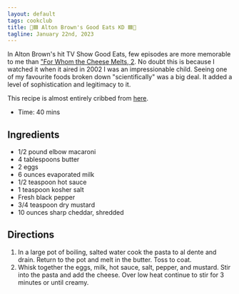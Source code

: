 ```yaml
---
layout: default
tags: cookclub
title: 🧀🟦 Alton Brown's Good Eats KD 🟦🧀
tagline: January 22nd, 2023
---
```


In Alton Brown's hit TV Show Good Eats, few episodes are more memorable to me than ["For Whom the Cheese Melts, 2](https://www.foodnetwork.com/shows/good-eats/episodes/for-whom-the-cheese-melts-2). No doubt this is because I watched it when it aired in 2002 I was an impressionable child. Seeing one of my favourite foods broken down "scientifically" was a big deal. It added a level of sophistication and legitimacy to it.

This recipe is almost entirely cribbed from [here](https://www.foodnetwork.com/videos/best-ever-mac-and-cheese-60408).

- Time: 40 mins</li>

## Ingredients

- 1/2 pound elbow macaroni
- 4 tablespoons butter
- 2 eggs
- 6 ounces evaporated milk
- 1/2 teaspoon hot sauce
- 1 teaspoon kosher salt
- Fresh black pepper
- 3/4 teaspoon dry mustard
- 10 ounces sharp cheddar, shredded

## Directions

1. In a large pot of boiling, salted water cook the pasta to al dente and drain. Return to the pot and melt in the butter. Toss to coat.
2. Whisk together the eggs, milk, hot sauce, salt, pepper, and mustard. Stir into the pasta and add the cheese. Over low heat continue to stir for 3 minutes or until creamy.  
